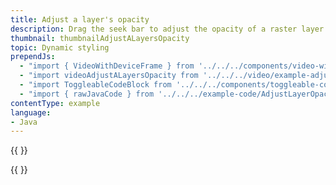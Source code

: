 ```yaml
---
title: Adjust a layer's opacity
description: Drag the seek bar to adjust the opacity of a raster layer on top of a map.
thumbnail: thumbnailAdjustALayersOpacity
topic: Dynamic styling
prependJs:
  - "import { VideoWithDeviceFrame } from '../../../components/video-with-device-frame'"
  - "import videoAdjustALayersOpacity from '../../../video/example-adjustalayersopacity.mp4'"
  - "import ToggleableCodeBlock from '../../../components/toggleable-code-block'"
  - "import { rawJavaCode } from '../../../example-code/AdjustLayerOpacityActivity.js'"
contentType: example
language:
- Java
---
```


{{
  <VideoWithDeviceFrame
    videoFile={videoAdjustALayersOpacity}
    rotation="vertical"
    device="pixel-2"
  />
}}

<!-- Any notes about this example would go here.  -->

{{
  <ToggleableCodeBlock
    java={rawJavaCode}
  />
}}
